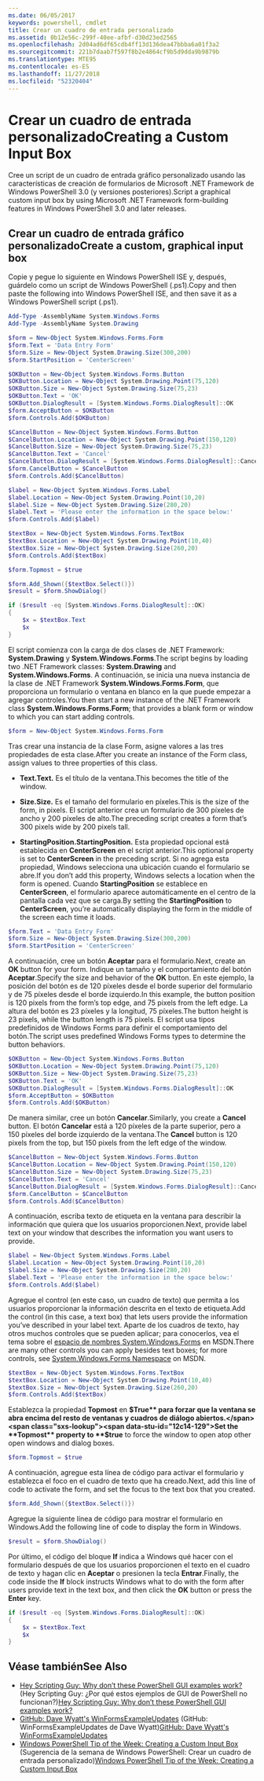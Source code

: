 ```yaml
---
ms.date: 06/05/2017
keywords: powershell, cmdlet
title: Crear un cuadro de entrada personalizado
ms.assetid: 0b12e56c-299f-40ee-afbf-d30d23ed2565
ms.openlocfilehash: 2d04ad6df65cdb4ff13d136dea47bbba6a01f3a2
ms.sourcegitcommit: 221b7daab7f597f8b2e4864cf9b5d9dda9b9879b
ms.translationtype: MTE95
ms.contentlocale: es-ES
ms.lasthandoff: 11/27/2018
ms.locfileid: "52320404"
---
```

# <a name="creating-a-custom-input-box"></a><span data-ttu-id="12c14-103">Crear un cuadro de entrada personalizado</span><span class="sxs-lookup"><span data-stu-id="12c14-103">Creating a Custom Input Box</span></span>

<span data-ttu-id="12c14-104">Cree un script de un cuadro de entrada gráfico personalizado usando las características de creación de formularios de Microsoft .NET Framework de Windows PowerShell 3.0 (y versiones posteriores).</span><span class="sxs-lookup"><span data-stu-id="12c14-104">Script a graphical custom input box by using Microsoft .NET Framework form-building features in Windows PowerShell 3.0 and later releases.</span></span>

## <a name="create-a-custom-graphical-input-box"></a><span data-ttu-id="12c14-105">Crear un cuadro de entrada gráfico personalizado</span><span class="sxs-lookup"><span data-stu-id="12c14-105">Create a custom, graphical input box</span></span>

<span data-ttu-id="12c14-106">Copie y pegue lo siguiente en Windows PowerShell ISE y, después, guárdelo como un script de Windows PowerShell (.ps1).</span><span class="sxs-lookup"><span data-stu-id="12c14-106">Copy and then paste the following into Windows PowerShell ISE, and then save it as a Windows PowerShell script (.ps1).</span></span>

```powershell
Add-Type -AssemblyName System.Windows.Forms
Add-Type -AssemblyName System.Drawing

$form = New-Object System.Windows.Forms.Form
$form.Text = 'Data Entry Form'
$form.Size = New-Object System.Drawing.Size(300,200)
$form.StartPosition = 'CenterScreen'

$OKButton = New-Object System.Windows.Forms.Button
$OKButton.Location = New-Object System.Drawing.Point(75,120)
$OKButton.Size = New-Object System.Drawing.Size(75,23)
$OKButton.Text = 'OK'
$OKButton.DialogResult = [System.Windows.Forms.DialogResult]::OK
$form.AcceptButton = $OKButton
$form.Controls.Add($OKButton)

$CancelButton = New-Object System.Windows.Forms.Button
$CancelButton.Location = New-Object System.Drawing.Point(150,120)
$CancelButton.Size = New-Object System.Drawing.Size(75,23)
$CancelButton.Text = 'Cancel'
$CancelButton.DialogResult = [System.Windows.Forms.DialogResult]::Cancel
$form.CancelButton = $CancelButton
$form.Controls.Add($CancelButton)

$label = New-Object System.Windows.Forms.Label
$label.Location = New-Object System.Drawing.Point(10,20)
$label.Size = New-Object System.Drawing.Size(280,20)
$label.Text = 'Please enter the information in the space below:'
$form.Controls.Add($label)

$textBox = New-Object System.Windows.Forms.TextBox
$textBox.Location = New-Object System.Drawing.Point(10,40)
$textBox.Size = New-Object System.Drawing.Size(260,20)
$form.Controls.Add($textBox)

$form.Topmost = $true

$form.Add_Shown({$textBox.Select()})
$result = $form.ShowDialog()

if ($result -eq [System.Windows.Forms.DialogResult]::OK)
{
    $x = $textBox.Text
    $x
}
```

<span data-ttu-id="12c14-107">El script comienza con la carga de dos clases de .NET Framework: **System.Drawing** y **System.Windows.Forms**.</span><span class="sxs-lookup"><span data-stu-id="12c14-107">The script begins by loading two .NET Framework classes: **System.Drawing** and **System.Windows.Forms**.</span></span> <span data-ttu-id="12c14-108">A continuación, se inicia una nueva instancia de la clase de .NET Framework **System.Windows.Forms.Form**, que proporciona un formulario o ventana en blanco en la que puede empezar a agregar controles.</span><span class="sxs-lookup"><span data-stu-id="12c14-108">You then start a new instance of the .NET Framework class **System.Windows.Forms.Form**; that provides a blank form or window to which you can start adding controls.</span></span>

```powershell
$form = New-Object System.Windows.Forms.Form
```

<span data-ttu-id="12c14-109">Tras crear una instancia de la clase Form, asigne valores a las tres propiedades de esta clase.</span><span class="sxs-lookup"><span data-stu-id="12c14-109">After you create an instance of the Form class, assign values to three properties of this class.</span></span>

- <span data-ttu-id="12c14-110">**Text.**</span><span class="sxs-lookup"><span data-stu-id="12c14-110">**Text.**</span></span> <span data-ttu-id="12c14-111">Es el título de la ventana.</span><span class="sxs-lookup"><span data-stu-id="12c14-111">This becomes the title of the window.</span></span>

- <span data-ttu-id="12c14-112">**Size.**</span><span class="sxs-lookup"><span data-stu-id="12c14-112">**Size.**</span></span> <span data-ttu-id="12c14-113">Es el tamaño del formulario en píxeles.</span><span class="sxs-lookup"><span data-stu-id="12c14-113">This is the size of the form, in pixels.</span></span> <span data-ttu-id="12c14-114">El script anterior crea un formulario de 300 píxeles de ancho y 200 píxeles de alto.</span><span class="sxs-lookup"><span data-stu-id="12c14-114">The preceding script creates a form that’s 300 pixels wide by 200 pixels tall.</span></span>

- <span data-ttu-id="12c14-115">**StartingPosition.**</span><span class="sxs-lookup"><span data-stu-id="12c14-115">**StartingPosition.**</span></span> <span data-ttu-id="12c14-116">Esta propiedad opcional está establecida en **CenterScreen** en el script anterior.</span><span class="sxs-lookup"><span data-stu-id="12c14-116">This optional property is set to **CenterScreen** in the preceding script.</span></span> <span data-ttu-id="12c14-117">Si no agrega esta propiedad, Windows selecciona una ubicación cuando el formulario se abre.</span><span class="sxs-lookup"><span data-stu-id="12c14-117">If you don’t add this property, Windows selects a location when the form is opened.</span></span> <span data-ttu-id="12c14-118">Cuando **StartingPosition** se establece en **CenterScreen**, el formulario aparece automáticamente en el centro de la pantalla cada vez que se carga.</span><span class="sxs-lookup"><span data-stu-id="12c14-118">By setting the **StartingPosition** to **CenterScreen**, you’re automatically displaying the form in the middle of the screen each time it loads.</span></span>

```powershell
$form.Text = 'Data Entry Form'
$form.Size = New-Object System.Drawing.Size(300,200)
$form.StartPosition = 'CenterScreen'
```

<span data-ttu-id="12c14-119">A continuación, cree un botón **Aceptar** para el formulario.</span><span class="sxs-lookup"><span data-stu-id="12c14-119">Next, create an **OK** button for your form.</span></span> <span data-ttu-id="12c14-120">Indique un tamaño y el comportamiento del botón **Aceptar**.</span><span class="sxs-lookup"><span data-stu-id="12c14-120">Specify the size and behavior of the **OK** button.</span></span> <span data-ttu-id="12c14-121">En este ejemplo, la posición del botón es de 120 píxeles desde el borde superior del formulario y de 75 píxeles desde el borde izquierdo.</span><span class="sxs-lookup"><span data-stu-id="12c14-121">In this example, the button position is 120 pixels from the form’s top edge, and 75 pixels from the left edge.</span></span> <span data-ttu-id="12c14-122">La altura del botón es 23 píxeles y la longitud, 75 píxeles.</span><span class="sxs-lookup"><span data-stu-id="12c14-122">The button height is 23 pixels, while the button length is 75 pixels.</span></span> <span data-ttu-id="12c14-123">El script usa tipos predefinidos de Windows Forms para definir el comportamiento del botón.</span><span class="sxs-lookup"><span data-stu-id="12c14-123">The script uses predefined Windows Forms types to determine the button behaviors.</span></span>

```powershell
$OKButton = New-Object System.Windows.Forms.Button
$OKButton.Location = New-Object System.Drawing.Point(75,120)
$OKButton.Size = New-Object System.Drawing.Size(75,23)
$OKButton.Text = 'OK'
$OKButton.DialogResult = [System.Windows.Forms.DialogResult]::OK
$form.AcceptButton = $OKButton
$form.Controls.Add($OKButton)
```

<span data-ttu-id="12c14-124">De manera similar, cree un botón **Cancelar**.</span><span class="sxs-lookup"><span data-stu-id="12c14-124">Similarly, you create a **Cancel** button.</span></span> <span data-ttu-id="12c14-125">El botón **Cancelar** está a 120 píxeles de la parte superior, pero a 150 píxeles del borde izquierdo de la ventana.</span><span class="sxs-lookup"><span data-stu-id="12c14-125">The **Cancel** button is 120 pixels from the top, but 150 pixels from the left edge of the window.</span></span>

```powershell
$CancelButton = New-Object System.Windows.Forms.Button
$CancelButton.Location = New-Object System.Drawing.Point(150,120)
$CancelButton.Size = New-Object System.Drawing.Size(75,23)
$CancelButton.Text = 'Cancel'
$CancelButton.DialogResult = [System.Windows.Forms.DialogResult]::Cancel
$form.CancelButton = $CancelButton
$form.Controls.Add($CancelButton)
```

<span data-ttu-id="12c14-126">A continuación, escriba texto de etiqueta en la ventana para describir la información que quiera que los usuarios proporcionen.</span><span class="sxs-lookup"><span data-stu-id="12c14-126">Next, provide label text on your window that describes the information you want users to provide.</span></span>

```powershell
$label = New-Object System.Windows.Forms.Label
$label.Location = New-Object System.Drawing.Point(10,20)
$label.Size = New-Object System.Drawing.Size(280,20)
$label.Text = 'Please enter the information in the space below:'
$form.Controls.Add($label)
```

<span data-ttu-id="12c14-127">Agregue el control (en este caso, un cuadro de texto) que permita a los usuarios proporcionar la información descrita en el texto de etiqueta.</span><span class="sxs-lookup"><span data-stu-id="12c14-127">Add the control (in this case, a text box) that lets users provide the information you’ve described in your label text.</span></span> <span data-ttu-id="12c14-128">Aparte de los cuadros de texto, hay otros muchos controles que se pueden aplicar; para conocerlos, vea el tema sobre el [espacio de nombres System.Windows.Forms](https://msdn.microsoft.com/library/k50ex0x9(v=vs.110).aspx) en MSDN.</span><span class="sxs-lookup"><span data-stu-id="12c14-128">There are many other controls you can apply besides text boxes; for more controls, see [System.Windows.Forms Namespace](https://msdn.microsoft.com/library/k50ex0x9(v=vs.110).aspx) on MSDN.</span></span>

```powershell
$textBox = New-Object System.Windows.Forms.TextBox
$textBox.Location = New-Object System.Drawing.Point(10,40)
$textBox.Size = New-Object System.Drawing.Size(260,20)
$form.Controls.Add($textBox)
```

<span data-ttu-id="12c14-129">Establezca la propiedad **Topmost** en **$True** para forzar que la ventana se abra encima del resto de ventanas y cuadros de diálogo abiertos.</span><span class="sxs-lookup"><span data-stu-id="12c14-129">Set the **Topmost** property to **$true** to force the window to open atop other open windows and dialog boxes.</span></span>

```powershell
$form.Topmost = $true
```

<span data-ttu-id="12c14-130">A continuación, agregue esta línea de código para activar el formulario y establezca el foco en el cuadro de texto que ha creado.</span><span class="sxs-lookup"><span data-stu-id="12c14-130">Next, add this line of code to activate the form, and set the focus to the text box that you created.</span></span>

```powershell
$form.Add_Shown({$textBox.Select()})
```

<span data-ttu-id="12c14-131">Agregue la siguiente línea de código para mostrar el formulario en Windows.</span><span class="sxs-lookup"><span data-stu-id="12c14-131">Add the following line of code to display the form in Windows.</span></span>

```powershell
$result = $form.ShowDialog()
```

<span data-ttu-id="12c14-132">Por último, el código del bloque **If** indica a Windows qué hacer con el formulario después de que los usuarios proporcionen el texto en el cuadro de texto y hagan clic en **Aceptar** o presionen la tecla **Entrar**.</span><span class="sxs-lookup"><span data-stu-id="12c14-132">Finally, the code inside the **If** block instructs Windows what to do with the form after users provide text in the text box, and then click the **OK** button or press the **Enter** key.</span></span>

```powershell
if ($result -eq [System.Windows.Forms.DialogResult]::OK)
{
    $x = $textBox.Text
    $x
}
```

## <a name="see-also"></a><span data-ttu-id="12c14-133">Véase también</span><span class="sxs-lookup"><span data-stu-id="12c14-133">See Also</span></span>

- <span data-ttu-id="12c14-134">[Hey Scripting Guy: Why don’t these PowerShell GUI examples work?](https://go.microsoft.com/fwlink/?LinkId=506644) (Hey Scripting Guy: ¿Por qué estos ejemplos de GUI de PowerShell no funcionan?)</span><span class="sxs-lookup"><span data-stu-id="12c14-134">[Hey Scripting Guy:  Why don’t these PowerShell GUI examples work?](https://go.microsoft.com/fwlink/?LinkId=506644)</span></span>
- <span data-ttu-id="12c14-135">[GitHub: Dave Wyatt's WinFormsExampleUpdates](https://github.com/dlwyatt/WinFormsExampleUpdates) (GitHub: WinFormsExampleUpdates de Dave Wyatt)</span><span class="sxs-lookup"><span data-stu-id="12c14-135">[GitHub: Dave Wyatt's WinFormsExampleUpdates](https://github.com/dlwyatt/WinFormsExampleUpdates)</span></span>
- <span data-ttu-id="12c14-136">[Windows PowerShell Tip of the Week: Creating a Custom Input Box](https://technet.microsoft.com/library/ff730941.aspx) (Sugerencia de la semana de Windows PowerShell: Crear un cuadro de entrada personalizado)</span><span class="sxs-lookup"><span data-stu-id="12c14-136">[Windows PowerShell Tip of the Week:  Creating a Custom Input Box](https://technet.microsoft.com/library/ff730941.aspx)</span></span>
